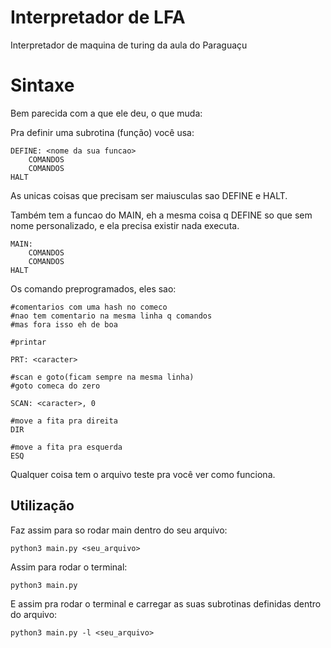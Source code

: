 # Interpretador de LFA
Interpretador de maquina de turing da aula do Paraguaçu

# Sintaxe

Bem parecida com a que ele deu, o que muda:

Pra definir uma subrotina (função) você usa:
	 

    DEFINE: <nome da sua funcao>
		COMANDOS
		COMANDOS
    HALT

As unicas coisas que precisam ser maiusculas sao DEFINE e HALT.

Também tem a funcao do MAIN, eh a mesma coisa q DEFINE so que sem nome 
personalizado, e ela precisa existir nada executa.
		
	MAIN: 
		COMANDOS
		COMANDOS
	HALT

Os comando preprogramados, eles sao:
		
	

    #comentarios com uma hash no comeco 
    #nao tem comentario na mesma linha q comandos
    #mas fora isso eh de boa
	
    #printar
    
    PRT: <caracter> 
    
    #scan e goto(ficam sempre na mesma linha)
    #goto comeca do zero
    
    SCAN: <caracter>, 0

    #move a fita pra direita
    DIR
	
    #move a fita pra esquerda
    ESQ 

Qualquer coisa tem o arquivo teste pra você ver como funciona.

## Utilização

Faz assim para so rodar main dentro do seu arquivo:
	

    python3 main.py <seu_arquivo>

Assim para rodar o terminal:


    python3 main.py 

E assim pra rodar o terminal e carregar as suas subrotinas definidas dentro do arquivo:


    python3 main.py -l <seu_arquivo>